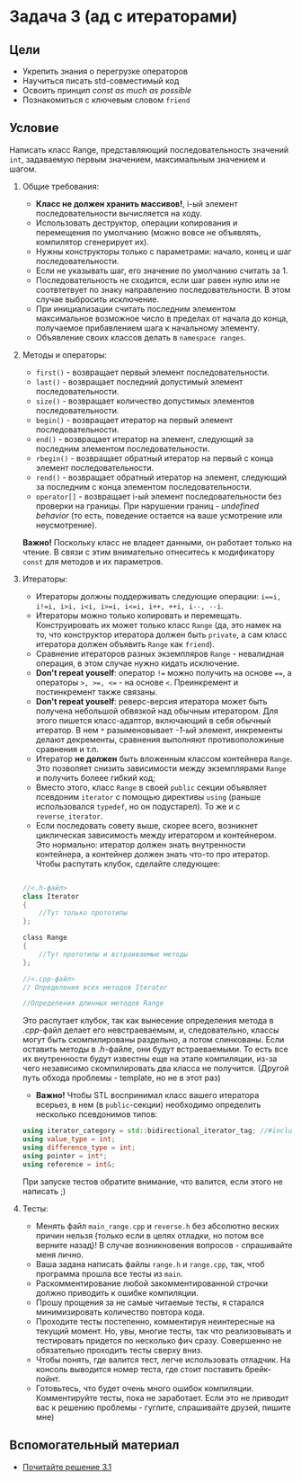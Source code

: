 # Задача 3 (ад с итераторами)
## Цели

- Укрепить знания о перегрузке операторов
- Научиться писать std-совместимый код
- Освоить принцип *const as much as possible*
- Познакомиться с ключевым словом `friend`

## Условие

Написать класс Range, представляющий последовательность значений `int`, задаваемую первым значением, максимальным значением и шагом.

1. Общие требования:
    - **Класс не должен хранить массивов!**, i-ый элемент последовательности вычисляется на ходу. 
    - Использовать деструктор, операции копирования и перемещения по умолчанию (можно вовсе не объявлять, компилятор сгенерирует их).
    - Нужны конструкторы только с параметрами: начало, конец и шаг последовательности. 
    - Если не указывать шаг, его значение по умолчанию считать за 1.
    - Последовательность не сходится, если шаг равен нулю или не соотвтетвует по знаку направлению последовательности. В этом случае выбросить исключение.
    - При инициализации считать последним элементом максимальное возможное число в пределах от начала до конца, получаемое прибавлением шага к начальному элементу.
    - Объявление своих классов делать в `namespace ranges`.
    
2. Методы и операторы:

    - `first()` - возвращает первый элемент последовательности.
    - `last()` - возвращает последний допустимый элемент последовательности.
    - `size()` - возвращает количество допустимых элементов последовательности.
    - `begin()` - возвращает итератор на первый элемент последовательности.
    - `end()` - возвращает итератор на элемент, следующий за последним элементом последовательности.
    - `rbegin()` - возвращает обратный итератор на первый с конца элемент последовательности. 
    - `rend()` - возвращает обратный итератор на элемент, следующий за последним с конца элементом последовательности.
    - `operator[]` - возвращает i-ый элемент последовательности без проверки на границы. При нарушении границ - *undefined behavior* (то есть, поведение остается на ваше усмотрение или неусмотрение).

    **Важно!** Поскольку класс не владеет данными, он работает только на чтение. В связи с этим внимательно отнеситесь к модификатору `const` для методов и их параметров.

3. Итераторы:

    - Итераторы должны поддерживать следующие операции: `i==i, i!=i, i>i, i<i, i>=i, i<=i, i++, ++i, i--, --i`.
    - Итераторы можно только копировать и перемещать. Конструировать их может только класс `Range` (да, это намек на то, что конструктор итератора должен быть `private`, а сам класс итератора должен объявить `Range` как `friend`).
    - Сравнение итераторов разных экземпляров `Range` - невалидная операция, в этом случае нужно кидать исключение.
    - **Don't repeat youself**: оператор `!=` можно получить на основе `==`, а операторы `>, >=, <=` - на основе `<`. Преинкремент и постинкремент также связаны.
    - **Don't repeat youself**: реверс-версия итератора может быть получена небольшой обвязкой над обычным итератором. Для этого пишется класс-адаптор, включающий в себя обычный итератор. В нем `*` разыменовывает *-1-ый* элемент, инкременты делают декременты, сравнения выполняют противоположиные сравнения и т.п.
    - Итератор **не должен** быть вложенным классом контейнера `Range`. Это позволяет снизить зависимости между экземплярами `Range` и получить болеее гибкий код;
    - Вместо этого, класс `Range` в своей `public` секции объявляет псевдоним `iterator` с помощью директивы `using` (раньше использовался `typedef`, но он подустарел). То же и с `reverse_iterator`.
    - Если последовать совету выше, скорее всего, возникнет циклическая зависимость между итератором и контейнером. Это нормально: итератор должен знать внутренности контейнера, а контейнер должен знать что-то про итератор. Чтобы распутать клубок, сделайте следующее:
    ```cpp

    //<.h-файл>
    class Iterator
    {
        //Тут только прототипы
    };

    сlass Range
    {
        //Тут прототипы и встраиваемые методы
    };

    //<.cpp-файл>
    // Определения всех методов Iterator
    
    //Определения длинных методов Range
    ```
    Это распутает клубок, так как вынесение определения метода в *.cpp*-файл делает его невстраеваемым, и, следовательно, классы могут быть скомпилированы раздельно, а потом слинкованы.
    Если оставить методы в *.h*-файле, они будут встраеваемыми. То есть все их внутренности будут известны еще на этапе компиляции, из-за чего независимо скомпилировать два класса не получится. 
    (Другой путь обхода проблемы - template, но не в этот раз)

    - **Важно!** Чтобы STL воспринимал класс вашего итератора всерьез, в нем (в `public`-секции) необходимо определить несколько псевдонимов типов:

    ```cpp
    using iterator_category = std::bidirectional_iterator_tag; //#include <iterator>
    using value_type = int;
    using difference_type = int;
    using pointer = int*;
    using reference = int&;
    ```
    При запуске тестов обратите внимание, что валится, если этого не написать ;)

4. Тесты:

    - Менять файл `main_range.cpp` и `reverse.h` без абсолютно веских причин нельзя (только если в целях отладки, но потом все верните назад)! В случае возникновения вопросов - спрашивайте меня лично.
    - Ваша задана написать файлы `range.h` и `range.cpp`, так, чтоб программа прошла все тесты из `main`. 
    - Раскомментирование любой закомментированной строчки должно приводить к ошибке компиляции.
    - Прошу прощения за не самые читаемые тесты, я старался минимизировать количество повтора кода.
    - Проходите тесты постепенно, комментируя неинтересные на текущий момент. Но, увы, многие тесты, так что реализовывать и тестировать придется по несколько фич сразу. Совершенно не обязательно проходить тесты сверху вниз.
    - Чтобы понять, где валится тест, легче использовать отладчик. На консоль выводится номер теста, где стоит поставить брейк-пойнт.
    - Готовьтесь, что будет очень много ошибок компиляции. Комментируйте тесты, пока не заработает. Если это не приводит вас к решению проблемы - гуглите, спрашивайте друзей, пишите мне)
    
    
## Вспомогательный материал
- [Почитайте решение 3.1](https://7bit.net.ru/download/5853/inline/%D0%A1%D0%B0%D1%82%D1%82%D0%B5%D1%80%20%D0%93.%20-%20%D0%A0%D0%B5%D1%88%D0%B5%D0%BD%D0%B8%D0%B5%20%D1%81%D0%BB%D0%BE%D0%B6%D0%BD%D1%8B%D1%85%20%D0%B7%D0%B0%D0%B4%D0%B0%D1%87%20%D0%BD%D0%B0%20C++%20(2008).pdf#page=175)
